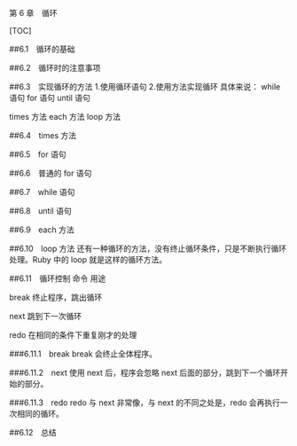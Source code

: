 第 6 章　循环

[TOC]

##6.1　循环的基础

##6.2　循环时的注意事项

##6.3　实现循环的方法
1.使用循环语句
2.使用方法实现循环
具体来说：
while 语句
for 语句
until 语句

times 方法
each 方法
loop 方法

##6.4　times 方法

##6.5　for 语句

##6.6　普通的 for 语句

##6.7　while 语句

##6.8　until 语句

##6.9　each 方法


##6.10　loop 方法
还有一种循环的方法，没有终止循环条件，只是不断执行循环处理。Ruby 中的 loop 就是这样的循环方法。

##6.11　循环控制
命令        用途

break   终止程序，跳出循环

next    跳到下一次循环

redo    在相同的条件下重复刚才的处理

###6.11.1　break
break 会终止全体程序。

###6.11.2　next
使用 next 后，程序会忽略 next 后面的部分，跳到下一个循环开始的部分。

###6.11.3　redo
redo 与 next 非常像，与 next 的不同之处是，redo 会再执行一次相同的循环。

##6.12　总结
